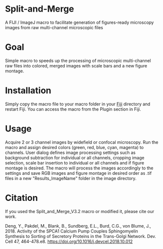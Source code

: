 # Split-and-Merge
A FIJI / ImageJ macro to facilitate generation of figures-ready microscopy images from raw multi-channel microscopic files

# Goal
Simple macro to speeds up the processing of microscopic multi-channel raw files into colored, merged images with scale bars and a new figure montage.  

# Installation
Simply copy the macro file to your macro folder in your [Fiji](https://imagej.net/Fiji) directory and restart Fiji. You can access the macro from the Plugin section in Fiji.    

# Usage
Acquire 2 or 3 channel images by widefield or confocal microscopy. Run the macro and assign desired colors (green, red, blue, cyan, magenta) to channels. User dialog defines image processing settings such as background subtraction for individual or all channels, cropping image selection, scale bar insertion to individual or all channels and if figure montage is desired. The macro will process the images accordingly to the settings and save RGB images and figure montage in desired order as .tif files in a new "Results_ImageName" folder in the image directory. 

# Citation
If you used the Split_and_Merge_V3.2 macro or modified it, please cite our work. 

Deng, Y., Pakdel, M., Blank, B., Sundberg, E.L., Burd, C.G., von Blume, J., 2018. Activity of the SPCA1 Calcium Pump Couples Sphingomyelin Synthesis to Sorting of Secretory Proteins in the Trans-Golgi Network. Dev. Cell 47, 464-478.e8.
https://doi.org/10.1016/j.devcel.2018.10.012
